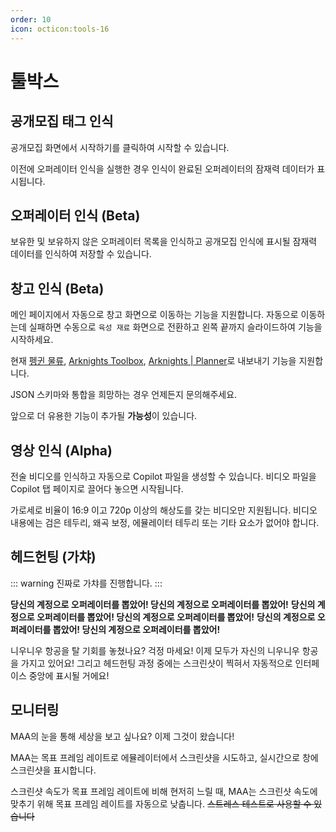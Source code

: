 ```yaml
---
order: 10
icon: octicon:tools-16
---
```


# 툴박스

## 공개모집 태그 인식

공개모집 화면에서 시작하기를 클릭하여 시작할 수 있습니다.

이전에 오퍼레이터 인식을 실행한 경우 인식이 완료된 오퍼레이터의 잠재력 데이터가 표시됩니다.

## 오퍼레이터 인식 (Beta)

보유한 및 보유하지 않은 오퍼레이터 목록을 인식하고 공개모집 인식에 표시될 잠재력 데이터를 인식하여 저장할 수 있습니다.

## 창고 인식 (Beta)

메인 페이지에서 자동으로 창고 화면으로 이동하는 기능을 지원합니다. 자동으로 이동하는데 실패하면 수동으로 `육성 재료` 화면으로 전환하고 왼쪽 끝까지 슬라이드하여 기능을 시작하세요.

현재 [펭귄 물류](https://penguin-stats.cn/planner), [Arknights Toolbox](https://arkntools.app/#/material), [Arknights | Planner](https://ark-nights.com/settings)로 내보내기 기능을 지원합니다.

JSON 스키마와 통합을 희망하는 경우 언제든지 문의해주세요.

앞으로 더 유용한 기능이 추가될 **가능성**이 있습니다.

## 영상 인식 (Alpha)

전술 비디오를 인식하고 자동으로  Copilot 파일을 생성할 수 있습니다. 비디오 파일을 Copilot 탭 페이지로 끌어다 놓으면 시작됩니다.

가로세로 비율이 16:9 이고 720p 이상의 해상도를 갖는 비디오만 지원됩니다. 비디오 내용에는 검은 테두리, 왜곡 보정, 에뮬레이터 테두리 또는 기타 요소가 없어야 합니다.

## 헤드헌팅 (가챠)

::: warning
진짜로 가챠를 진행합니다.
:::

**당신의 계정으로 오퍼레이터를 뽑았어! 당신의 계정으로 오퍼레이터를 뽑았어!**
**당신의 계정으로 오퍼레이터를 뽑았어! 당신의 계정으로 오퍼레이터를 뽑았어!**
**당신의 계정으로 오퍼레이터를 뽑았어! 당신의 계정으로 오퍼레이터를 뽑았어!**

니우니우 항공을 탈 기회를 놓쳤나요? 걱정 마세요! 이제 모두가 자신의 니우니우 항공을 가지고 있어요! 그리고 헤드헌팅 과정 중에는 스크린샷이 찍혀서 자동적으로 인터페이스 중앙에 표시될 거에요!

## 모니터링

MAA의 눈을 통해 세상을 보고 싶나요? 이제 그것이 왔습니다!

MAA는 목표 프레임 레이트로 에뮬레이터에서 스크린샷을 시도하고, 실시간으로 창에 스크린샷을 표시합니다.

스크린샷 속도가 목표 프레임 레이트에 비해 현저히 느릴 때, MAA는 스크린샷 속도에 맞추기 위해 목표 프레임 레이트를 자동으로 낮춥니다. ~~스트레스 테스트로 사용할 수 있습니다~~
